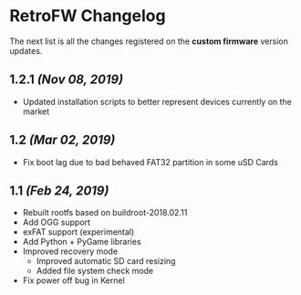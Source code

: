 # RetroFW Changelog

The next list is all the changes registered on the **custom firmware** version updates.

## 1.2.1 _(Nov 08, 2019)_
- Updated installation scripts to better represent devices currently on the market

## 1.2 _(Mar 02, 2019)_
- Fix boot lag due to bad behaved FAT32 partition in some uSD Cards

## 1.1 _(Feb 24, 2019)_
- Rebuilt rootfs based on buildroot-2018.02.11
- Add OGG support
- exFAT support (experimental)
- Add Python + PyGame libraries
- Improved recovery mode
  - Improved automatic SD card resizing
  - Added file system check mode
- Fix power off bug in Kernel
